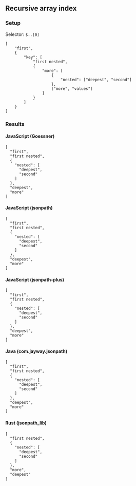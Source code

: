 ## Recursive array index

### Setup
Selector: `$..[0]`

    [
        "first",
        {
            "key": [
                "first nested",
                {
                    "more": [
                        {
                            "nested": ["deepest", "second"]
                        },
                        ["more", "values"]
                    ]
                }
            ]
        }
    ]

### Results
#### JavaScript (Goessner)

    [
      "first", 
      "first nested", 
      {
        "nested": [
          "deepest", 
          "second"
        ]
      }, 
      "deepest", 
      "more"
    ]

#### JavaScript (jsonpath)

    [
      "first", 
      "first nested", 
      {
        "nested": [
          "deepest", 
          "second"
        ]
      }, 
      "deepest", 
      "more"
    ]

#### JavaScript (jsonpath-plus)

    [
      "first", 
      "first nested", 
      {
        "nested": [
          "deepest", 
          "second"
        ]
      }, 
      "deepest", 
      "more"
    ]

#### Java (com.jayway.jsonpath)

    [
      "first", 
      "first nested", 
      {
        "nested": [
          "deepest", 
          "second"
        ]
      }, 
      "deepest", 
      "more"
    ]

#### Rust (jsonpath_lib)

    [
      "first nested", 
      {
        "nested": [
          "deepest", 
          "second"
        ]
      }, 
      "more", 
      "deepest"
    ]


